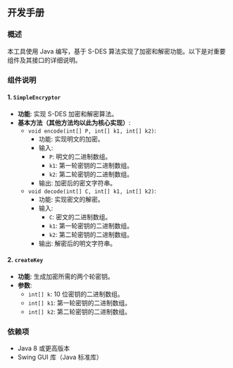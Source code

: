 ## 开发手册

### 概述
本工具使用 Java 编写，基于 S-DES 算法实现了加密和解密功能。以下是对重要组件及其接口的详细说明。

### 组件说明

#### 1. `SimpleEncryptor`
- **功能**: 实现 S-DES 加密和解密算法。
- **基本方法（其他方法均以此为核心实现）**:
  - `void encode(int[] P, int[] k1, int[] k2)`:
    - 功能: 实现明文的加密。
    - 输入:
      - `P`: 明文的二进制数组。
      - `k1`: 第一轮密钥的二进制数组。
      - `k2`: 第二轮密钥的二进制数组。
    - 输出: 加密后的密文字符串。
  - `void decode(int[] C, int[] k1, int[] k2)`:
    - 功能: 实现密文的解密。
    - 输入:
      - `C`: 密文的二进制数组。
      - `k1`: 第一轮密钥的二进制数组。
      - `k2`: 第二轮密钥的二进制数组。
    - 输出: 解密后的明文字符串。

#### 2. `createKey`
- **功能**: 生成加密所需的两个轮密钥。
- **参数**:
  - `int[] k`: 10 位密钥的二进制数组。
  - `int[] k1`: 第一轮密钥的二进制数组。
  - `int[] k2`: 第二轮密钥的二进制数组。

### 依赖项
- Java 8 或更高版本
- Swing GUI 库（Java 标准库）
